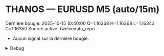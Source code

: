 # THANOS — EURUSD M5 (auto/15m)
Dernière bougie: 2025-10-15 10:40:00  O=1.16368  H=1.16368  L=1.16343  C=1.16350
Source active: twelvedata_repo

- Aucun signal sur la dernière bougie.

<details><summary>Debug</summary>

- TD_API_KEY manquant.

</details>
